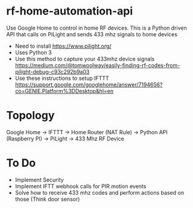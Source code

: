 # rf-home-automation-api
Use Google Home to control in home RF devices.
This is a Python driven API that calls on PiLight and sends 433 mhz signals to home devices

* Need to install https://www.pilight.org/
* Uses Python 3
* Use this method to capture your 433mhz device signals https://medium.com/@tomwoolway/easily-finding-rf-codes-from-pilight-debug-c93c292b9a03
* Use these instructions to setup IFTTT https://support.google.com/googlehome/answer/7194656?co=GENIE.Platform%3DDesktop&hl=en

# Topology 
Google Home -> IFTTT -> Home Router (NAT Rule) -> Python API (Raspberry PI) -> PiLight -> 433 Mhz RF Device

# To Do
* Implement Security
* Implement IFTT webhook calls for PIR motion events
* Solve how to receive 433 mhz codes and perform actions based on those (Think door sensor)
